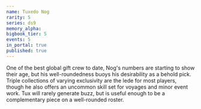 ```yaml
---
name: Tuxedo Nog
rarity: 5
series: ds9
memory_alpha:
bigbook_tier: 5
events: 5
in_portal: true
published: true
---
```


One of the best global gift crew to date, Nog's numbers are starting to show their age, but his well-roundedness buoys his desirability as a behold pick. Triple collections of varying exclusivity are the lede for most players, though he also offers an uncommon skill set for voyages and minor event work. Tux will rarely generate buzz, but is useful enough to be a complementary piece on a well-rounded roster.
